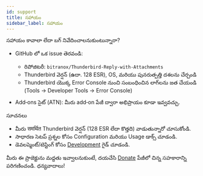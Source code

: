 ```yaml
---
id: support
title: సహాయం
sidebar_label: సహాయం
---
```


సహాయం కావాలా లేదా బగ్ నివేదించాలనుకుంటున్నారా?

- GitHub లో ఒక issue తెరవండి:
  - రిపోజిటరీ: `bitranox/Thunderbird-Reply-with-Attachments`
  - Thunderbird వెర్షన్ (ఉదా. 128 ESR), OS, మరియు పునరుత్పత్తి దశలను చేర్చండి
  - Thunderbird యొక్క Error Console నుంచి సంబంధించిన లాగ్‌లను జత చేయండి (Tools → Developer Tools → Error Console)

- Add‑ons సైట్ (ATN): మీరు add‑on పేజీ ద్వారా అభిప్రాయం కూడా ఇవ్వవచ్చు.

సూచనలు

- మీరు समर्थित Thunderbird వెర్షన్ (128 ESR లేదా కొత్తది) వాడుతున్నారో చూసుకోండి.
- సాధారణ సెటప్ ప్రశ్నల కోసం Configuration మరియు Usage డాక్స్ చూడండి.
- డెవలప్మెంట్/టెస్టింగ్ కోసం [Development](development) గైడ్ చూడండి.

మీరు ఈ ప్రాజెక్టును మద్దతు ఇవ్వాలనుకుంటే, దయచేసి [Donate](donation) పేజీలో చిన్న సహకారాన్ని పరిగణించండి. ధన్యవాదాలు!
